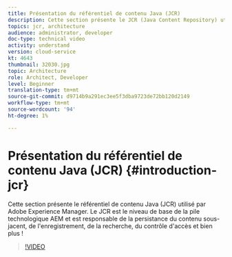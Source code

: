 ```yaml
---
title: Présentation du référentiel de contenu Java (JCR)
description: Cette section présente le JCR (Java Content Repository) utilisé par Adobe Experience Manager. Le JCR est le niveau de base de la pile technologique AEM et est responsable de la persistance du contenu sous-jacent, de l'enregistrement, de la recherche, du contrôle d'accès et bien plus !
topics: jcr, architecture
audience: administrator, developer
doc-type: technical video
activity: understand
version: cloud-service
kt: 4643
thumbnail: 32030.jpg
topic: Architecture
role: Architect, Developer
level: Beginner
translation-type: tm+mt
source-git-commit: d9714b9a291ec3ee5f3dba9723de72bb120d2149
workflow-type: tm+mt
source-wordcount: '94'
ht-degree: 1%

---
```



# Présentation du référentiel de contenu Java (JCR) {#introduction-jcr}

Cette section présente le référentiel de contenu Java (JCR) utilisé par Adobe Experience Manager. Le JCR est le niveau de base de la pile technologique AEM et est responsable de la persistance du contenu sous-jacent, de l&#39;enregistrement, de la recherche, du contrôle d&#39;accès et bien plus !

>[!VIDEO](https://video.tv.adobe.com/v/32030/?quality=12&learn=on)
